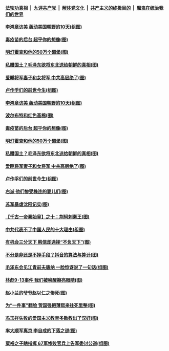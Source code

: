 ####  [法轮功真相](../../../../basic/blob/master/README.md?t=09110502) &nbsp;|&nbsp; [九评共产党](../../../../9ping.md/blob/master/README.md?t=09110502) &nbsp;|&nbsp; [解体党文化](../../../../jtdwh.md/blob/master/README.md?t=09110502)  &nbsp;|&nbsp; [共产主义的终极目的](../../../../gczydzjmd.md/blob/master/README.md?t=09110502) &nbsp;|&nbsp; [魔鬼在统治我们的世界](../../../../mgztzwmdsj.md/blob/master/README.md?t=09110502) 

#### [李鸿章访美 轰动美国朝野的10天(组图)](../pages/p6/945244.md?t=09110502) 

#### [毒疫苗的后台 超乎你的想像(图)](../pages/p6/945352.md?t=09110502) 

#### [明灯霍查和他的50万个碉堡(图)](../pages/p6/945492.md?t=09110502) 

#### [私赠国土？毛泽东欲将东北送给朝鲜的真相(图)](../pages/p6/944418.md?t=09110502) 

#### [爱睡将军妻子和女将军 中共高层绝了(图)](../pages/p6/944453.md?t=09110502) 

#### [卢作孚们的前世今生(组图)](../pages/p6/944648.md?t=09110502) 

#### [李鸿章访美 轰动美国朝野的10天(组图)](../pages/p6/945244.md?t=09110502) 

#### [波尔布特和红色高棉(图)](../pages/p6/945495.md?t=09110502) 

#### [毒疫苗的后台 超乎你的想像(图)](../pages/p6/945352.md?t=09110502) 

#### [明灯霍查和他的50万个碉堡(图)](../pages/p6/945492.md?t=09110502) 

#### [私赠国土？毛泽东欲将东北送给朝鲜的真相(图)](../pages/p6/944418.md?t=09110502) 

#### [爱睡将军妻子和女将军 中共高层绝了(图)](../pages/p6/944453.md?t=09110502) 

#### [卢作孚们的前世今生(组图)](../pages/p6/944648.md?t=09110502) 

#### [右派 他们惨受株连的妻儿们(图)](../pages/p6/944952.md?t=09110502) 

#### [苏军暴虐沈阳记实(图)](../pages/p6/945240.md?t=09110502) 

#### [【千古一帝秦始皇】之十：荆轲刺秦王(图)](../pages/p6/941587.md?t=09110502) 

#### [中共代表不了中国人民的十大理由(组图)](../pages/p6/945283.md?t=09110502) 

#### [有机会三分天下 韩信却选择“不负天下”(图)](../pages/p6/943797.md?t=09110502) 

#### [不分是非还是不择手段？抖音的算法与算计(图)](../pages/p6/945389.md?t=09110502) 

#### [毛泽东会见江青前夫唐纳 一脸惊讶说了一句话(组图)](../pages/p6/945349.md?t=09110502) 

#### [林彪9･13事件 我们被唤醒擦亮眼睛(图)](../pages/p6/944731.md?t=09110502) 

#### [赵小兰的爷爷赵以仁之惨死(图)](../pages/p6/945235.md?t=09110502) 

#### [为“一件事”翻脸 贺国强把薄熙来往死里整(图)](../pages/p6/944416.md?t=09110502) 

#### [冯玉祥失败的爱国主义教育多数教出了汉奸(图)](../pages/p6/945232.md?t=09110502) 

#### [率大顺军离京 李自成的下落之谜(图)](../pages/p6/945179.md?t=09110502) 

#### [粟裕之子瞎指挥 67军惨败官兵上告军委讨公道(组图)](../pages/p6/944550.md?t=09110502) 

